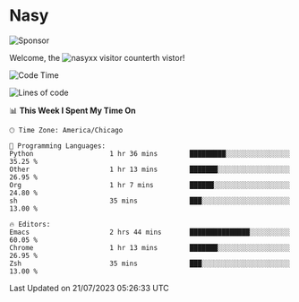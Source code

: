 # Nasy

<!--
<p align="center">
<img height="200" src="https://github-readme-stats.vercel.app/api?username=nasyxx&count_private=true&show_icons=true&theme=dracula&include_all_commits=true"/>
<img height="200" src="https://github-readme-stats.vercel.app/api/top-langs/?username=nasyxx&theme=dracula&hide=html,jupyter+notebook&count_private=true&show_icons=true"/>
</p>

  
----------------
-->

![Sponsor](https://img.shields.io/static/v1.svg?label=Sponsor&message=%E2%9D%A4&logo=GitHub&style=flat&color=pink)
 
Welcome, the ![nasyxx visitor counter](https://count.getloli.com/get/@nasyxx?theme=rule34)th vistor!
 
<!--START_SECTION:waka-->
![Code Time](http://img.shields.io/badge/Code%20Time-3%2C600%20hrs%2029%20mins-blue)

![Lines of code](https://img.shields.io/badge/From%20Hello%20World%20I%27ve%20Written-6.3%20million%20lines%20of%20code-blue)

📊 **This Week I Spent My Time On** 

```text
🕑︎ Time Zone: America/Chicago

💬 Programming Languages: 
Python                   1 hr 36 mins        █████████░░░░░░░░░░░░░░░░   35.25 % 
Other                    1 hr 13 mins        ███████░░░░░░░░░░░░░░░░░░   26.95 % 
Org                      1 hr 7 mins         ██████░░░░░░░░░░░░░░░░░░░   24.80 % 
sh                       35 mins             ███░░░░░░░░░░░░░░░░░░░░░░   13.00 % 

🔥 Editors: 
Emacs                    2 hrs 44 mins       ███████████████░░░░░░░░░░   60.05 % 
Chrome                   1 hr 13 mins        ███████░░░░░░░░░░░░░░░░░░   26.95 % 
Zsh                      35 mins             ███░░░░░░░░░░░░░░░░░░░░░░   13.00 % 
```


 Last Updated on 21/07/2023 05:26:33 UTC
<!--END_SECTION:waka-->

<!-- ![visitors](https://visitor-badge.laobi.icu/badge?page_id=nasyxx.nasyxx) -->

